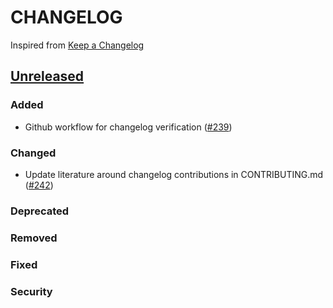 # CHANGELOG
Inspired from [Keep a Changelog](https://keepachangelog.com/en/1.0.0/)

## [Unreleased]
### Added
- Github workflow for changelog verification ([#239](https://github.com/opensearch-project/opensearch-java/pull/239))

### Changed
- Update literature around changelog contributions in CONTRIBUTING.md ([#242](https://github.com/opensearch-project/opensearch-java/pull/242))

### Deprecated

### Removed

### Fixed

### Security


[Unreleased]: https://github.com/opensearch-project/opensearch-java/compare/2.0...HEAD